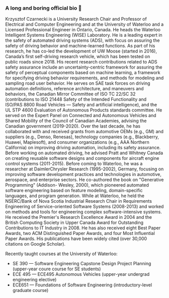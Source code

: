 ### A long and boring official bio 👋

Krzysztof Czarnecki is a University Research Chair and Professor of Electrical and Computer Engineering and at the University of Waterloo and a Licensed Professional Engineer in Ontario, Canada. He heads the Waterloo Intelligent Systems Engineering (WISE) Laboratory. He is a leading expert in the safety of automated driving systems (ADS), with focus on assuring the safety of driving behavior and machine-learned functions. As part of his research, he has co-led the development of UW Moose (started in 2016), Canada’s first self-driving research vehicle, which has been tested on public roads since 2018. His recent research contributions related to ADS safety assurance include an uncertainty-centric framework for assuring the safety of perceptual components based on machine learning, a framework for specifying driving behavior requirements, and methods for modeling and sampling road user behavior. He serves on SAE task forces on driving automation definitions, reference architecture, and maneuvers and behaviors, the Canadian Mirror Committee of ISO TC 22/SC 32 (contributions to ISO 21448 Safety of the Intended Functionality and ISO/PAS 8800 Road Vehicles — Safety and artificial intelligence), and the UL STP 4600 Evaluation of Autonomous Products standards committee. He served on the Expert Panel on Connected and Autonomous Vehicles and Shared Mobility of the Council of Canadian Academies, advising the Canadian government (2019-2020). Over the last decade, he has collaborated with and received grants from automotive OEMs (e.g., GM) and suppliers (e.g., Denso, Renesas), technology companies (e.g., Blackberry, Huawei, Maplesoft), and consumer organizations (e.g., AAA Northern California) on improving driving automation, including its safety assurance. Before working on automated driving, he advised Pratt and Whitney Canada on creating reusable software designs and components for aircraft engine control systems (2011-2015). Before coming to Waterloo, he was a researcher at DaimlerChrysler Research (1995-2002), Germany, focusing on improving software development practices and technologies in automotive, aerospace, and enterprise sectors. He co-authored the book on "Generative Programming" (Addison- Wesley, 2000), which pioneered automated software engineering based on feature modeling, domain-specific languages, and program generation. While at Waterloo, he held the NSERC/Bank of Nova Scotia Industrial Research Chair in Requirements Engineering of Service-oriented Software Systems (2008-2013) and worked on methods and tools for engineering complex software-intensive systems. He received the Premier's Research Excellence Award in 2004 and the British Computing Society in Upper Canada Award for Outstanding Contributions to IT Industry in 2008. He has also received eight Best Paper Awards, two ACM Distinguished Paper Awards, and four Most Influential Paper Awards. His publications have been widely cited (over 30,000 citations on Google Scholar).

Recently taught courses at the University of Waterloo:
* SE 390 &mdash; Software Engineering Capstone Design Project Planning (upper-year coure course for SE students)
* ECE 495 &mdash; ECE495 Autonomous Vehicles (upper-year undergrad engineering elective)
* ECE651 &mdash; Foundations of Software Engineering (introductory-level graduate course) 

<!--
**kczarnec/kczarnec** is a ✨ _special_ ✨ repository because its `README.md` (this file) appears on your GitHub profile.

Here are some ideas to get you started:

- 🔭 I’m currently working on ...
- 🌱 I’m currently learning ...
- 👯 I’m looking to collaborate on ...
- 🤔 I’m looking for help with ...
- 💬 Ask me about ...
- 📫 How to reach me: ...
- 😄 Pronouns: ...
- ⚡ Fun fact: ...
-->
